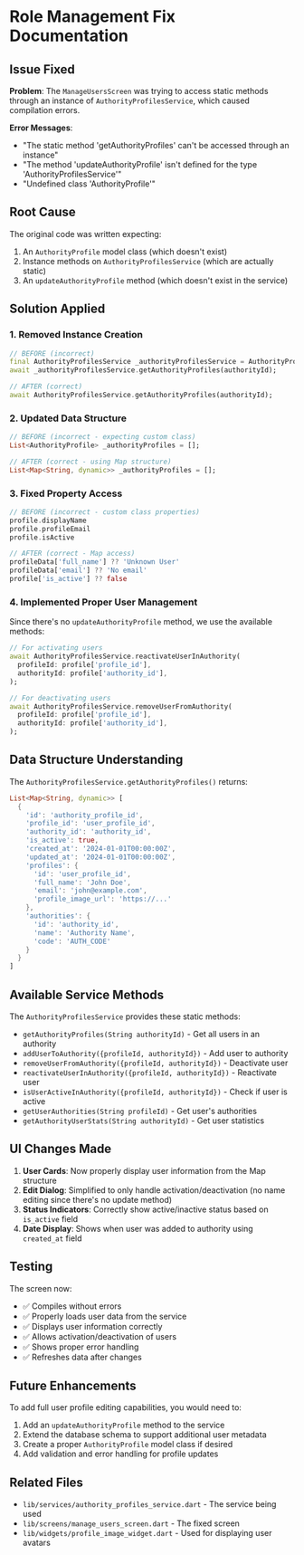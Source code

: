 # Role Management Fix Documentation

## Issue Fixed

**Problem**: The `ManageUsersScreen` was trying to access static methods through an instance of `AuthorityProfilesService`, which caused compilation errors.

**Error Messages**:
- "The static method 'getAuthorityProfiles' can't be accessed through an instance"
- "The method 'updateAuthorityProfile' isn't defined for the type 'AuthorityProfilesService'"
- "Undefined class 'AuthorityProfile'"

## Root Cause

The original code was written expecting:
1. An `AuthorityProfile` model class (which doesn't exist)
2. Instance methods on `AuthorityProfilesService` (which are actually static)
3. An `updateAuthorityProfile` method (which doesn't exist in the service)

## Solution Applied

### 1. **Removed Instance Creation**
```dart
// BEFORE (incorrect)
final AuthorityProfilesService _authorityProfilesService = AuthorityProfilesService();
await _authorityProfilesService.getAuthorityProfiles(authorityId);

// AFTER (correct)
await AuthorityProfilesService.getAuthorityProfiles(authorityId);
```

### 2. **Updated Data Structure**
```dart
// BEFORE (incorrect - expecting custom class)
List<AuthorityProfile> _authorityProfiles = [];

// AFTER (correct - using Map structure)
List<Map<String, dynamic>> _authorityProfiles = [];
```

### 3. **Fixed Property Access**
```dart
// BEFORE (incorrect - custom class properties)
profile.displayName
profile.profileEmail
profile.isActive

// AFTER (correct - Map access)
profileData['full_name'] ?? 'Unknown User'
profileData['email'] ?? 'No email'
profile['is_active'] ?? false
```

### 4. **Implemented Proper User Management**
Since there's no `updateAuthorityProfile` method, we use the available methods:
```dart
// For activating users
await AuthorityProfilesService.reactivateUserInAuthority(
  profileId: profile['profile_id'],
  authorityId: profile['authority_id'],
);

// For deactivating users
await AuthorityProfilesService.removeUserFromAuthority(
  profileId: profile['profile_id'],
  authorityId: profile['authority_id'],
);
```

## Data Structure Understanding

The `AuthorityProfilesService.getAuthorityProfiles()` returns:
```dart
List<Map<String, dynamic>> [
  {
    'id': 'authority_profile_id',
    'profile_id': 'user_profile_id',
    'authority_id': 'authority_id',
    'is_active': true,
    'created_at': '2024-01-01T00:00:00Z',
    'updated_at': '2024-01-01T00:00:00Z',
    'profiles': {
      'id': 'user_profile_id',
      'full_name': 'John Doe',
      'email': 'john@example.com',
      'profile_image_url': 'https://...'
    },
    'authorities': {
      'id': 'authority_id',
      'name': 'Authority Name',
      'code': 'AUTH_CODE'
    }
  }
]
```

## Available Service Methods

The `AuthorityProfilesService` provides these static methods:
- `getAuthorityProfiles(String authorityId)` - Get all users in an authority
- `addUserToAuthority({profileId, authorityId})` - Add user to authority
- `removeUserFromAuthority({profileId, authorityId})` - Deactivate user
- `reactivateUserInAuthority({profileId, authorityId})` - Reactivate user
- `isUserActiveInAuthority({profileId, authorityId})` - Check if user is active
- `getUserAuthorities(String profileId)` - Get user's authorities
- `getAuthorityUserStats(String authorityId)` - Get user statistics

## UI Changes Made

1. **User Cards**: Now properly display user information from the Map structure
2. **Edit Dialog**: Simplified to only handle activation/deactivation (no name editing since there's no update method)
3. **Status Indicators**: Correctly show active/inactive status based on `is_active` field
4. **Date Display**: Shows when user was added to authority using `created_at` field

## Testing

The screen now:
- ✅ Compiles without errors
- ✅ Properly loads user data from the service
- ✅ Displays user information correctly
- ✅ Allows activation/deactivation of users
- ✅ Shows proper error handling
- ✅ Refreshes data after changes

## Future Enhancements

To add full user profile editing capabilities, you would need to:
1. Add an `updateAuthorityProfile` method to the service
2. Extend the database schema to support additional user metadata
3. Create a proper `AuthorityProfile` model class if desired
4. Add validation and error handling for profile updates

## Related Files

- `lib/services/authority_profiles_service.dart` - The service being used
- `lib/screens/manage_users_screen.dart` - The fixed screen
- `lib/widgets/profile_image_widget.dart` - Used for displaying user avatars